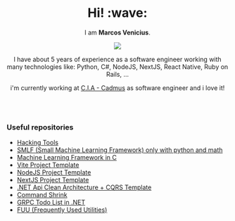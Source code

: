 
<h1 align='center'>Hi! :wave:</h1>
<p align='center'>
  I am <strong>Marcos Venicius</strong>.
</p>

<div align="center">
  <img src="https://github.com/marcos-venicius/marcos-venicius/assets/94018427/fd42119a-9625-45fa-9d76-211ba60e4581" />
</div>

<p align='center'>I have about 5 years of experience as a software engineer working with many technologies like: Python, C#, NodeJS, NextJS, React Native, Ruby on Rails, ...</p>

<p align="center">i'm currently working at <a href="https://cadmus.com.br">C.I.A - Cadmus</a> as software engineer and i love it!</p>

<br />
<br />

### Useful repositories

* [Hacking Tools](https://github.com/marcos-venicius/hacking-tools)
* [SMLF (Small Machine Learning Framework) only with python and math](https://github.com/marcos-venicius/smlf)
* [Machine Learning Framework in C](https://github.com/marcos-venicius/ML-hello-world/)
* [Vite Project Template](https://github.com/marcos-venicius/devone-vite-template)
* [NodeJS Project Template](https://github.com/marcos-venicius/devone-node-template)
* [NextJS Project Template](https://github.com/marcos-venicius/devone-nextjs-template)
* [.NET Api Clean Architecture + CQRS Template](https://github.com/marcos-venicius/clean.architecture.template)
* [Command Shrink](https://github.com/marcos-venicius/command-shrink)
* [GRPC Todo List in .NET](https://github.com/marcos-venicius/grpc-todo-list-cli)
* [FUU (Frequently Used Utilities)](https://github.com/marcos-venicius/FUU)
